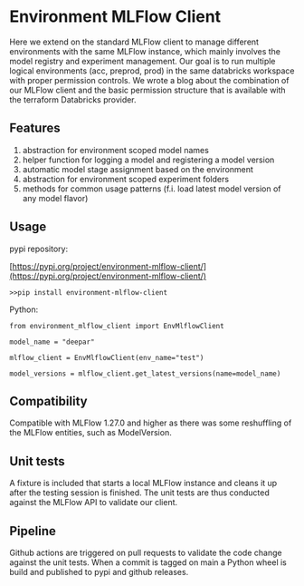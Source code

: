 # Environment MLFlow Client

Here we extend on the standard MLFlow client to manage different environments with the same MLFlow instance, which mainly involves the model registry and experiment management.
Our goal is to run multiple logical environments (acc, preprod, prod) in the same databricks workspace with proper permission controls. We wrote a blog about the combination of our MLFlow client and the basic permission structure that is available with the terraform Databricks provider.

## Features

1. abstraction for environment scoped model names
1. helper function for logging a model and registering a model version
1. automatic model stage assignment based on the environment
1. abstraction for environment scoped experiment folders
1. methods for common usage patterns (f.i. load latest model version of any model flavor)

## Usage

pypi repository:

[https://pypi.org/project/environment-mlflow-client/](https://pypi.org/project/environment-mlflow-client/)

```
>>pip install environment-mlflow-client
```

Python:

```
from environment_mlflow_client import EnvMlflowClient

model_name = "deepar"

mlflow_client = EnvMlflowClient(env_name="test")

model_versions = mlflow_client.get_latest_versions(name=model_name)
```

## Compatibility

Compatible with MLFlow 1.27.0 and higher as there was some reshuffling of the MLFlow entities, such as ModelVersion.

## Unit tests

A fixture is included that starts a local MLFlow instance and cleans it up after the testing session is finished.
The unit tests are thus conducted against the MLFlow API to validate our client.

## Pipeline

Github actions are triggered on pull requests to validate the code change against the unit tests.
When a commit is tagged on main a Python wheel is build and published to pypi and github releases.
